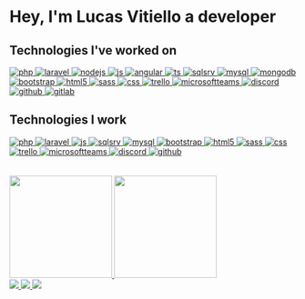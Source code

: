 # Hey, I'm Lucas Vitiello a developer
<!-- I already worked with -->
## Technologies I've worked on

<div style="display: inline_block">
  <a
    href="https://www.php.net/"
    target="_blank">
      <img alt="php" src="https://img.shields.io/badge/PHP-777BB4?style=for-the-badge&logo=php&logoColor=white" />
  </a>
  <a
    href="https://laravel.com/"
    target="_blank">
      <img alt="laravel" src="https://img.shields.io/badge/Laravel-FF2D20?style=for-the-badge&logo=laravel&logoColor=white" />
  </a>
  <a
    href="https://nodejs.org/en/"
    target="_blank">
      <img alt="nodejs" src="https://img.shields.io/badge/Node.js-43853D?style=for-the-badge&logo=node.js&logoColor=white" />
  </a>
  <a
    href="https://www.javascript.com/"
    target="_blank">
      <img alt="js" src="https://img.shields.io/badge/JavaScript-F7DF1E?style=for-the-badge&logo=javascript&logoColor=black" />
  </a>
  <a
    href="https://angular.io/"
    target="_blank">
      <img alt="angular" src="https://img.shields.io/badge/Angular-DD0031?style=for-the-badge&logo=angular&logoColor=white" />  
  </a>
  <a
    href="https://www.typescriptlang.org/"
    target="_blank">
      <img alt="ts" src="https://img.shields.io/badge/TypeScript-007ACC?style=for-the-badge&logo=typescript&logoColor=white" />
  </a>
  <a
    href="https://www.microsoft.com/pt-br/sql-server"
    target="_blank">
      <img alt="sqlsrv" src="https://img.shields.io/badge/Microsoft_SQL_Server-CC2927?style=for-the-badge&logo=microsoft-sql-server&logoColor=white" />
  </a>
  <a
    href="https://www.mysql.com/"
    target="_blank">
      <img alt="mysql" src="https://img.shields.io/badge/MySQL-00000F?style=for-the-badge&logo=mysql&logoColor=white" />  
  </a>
  <a
    href="https://www.mongodb.com/"
    target="_blank">
      <img alt="mongodb" src="https://img.shields.io/badge/MongoDB-4EA94B?style=for-the-badge&logo=mongodb&logoColor=white" />  
  </a>
  <a
    href="https://getbootstrap.com/"
    target="_blank">
      <img alt="bootstrap" src="https://img.shields.io/badge/Bootstrap-563D7C?style=for-the-badge&logo=bootstrap&logoColor=white" />
  </a>
  <a 
    href="https://www.w3schools.com/html/" 
    target="_blank">
      <img alt="html5" src="https://img.shields.io/badge/HTML5-E34F26?style=for-the-badge&logo=html5&logoColor=white" />
  </a>
  <a
    href="https://sass-lang.com/"
    target="_blank">
      <img alt="sass" src="https://img.shields.io/badge/Sass-563D7C?style=for-the-badge&logo=sass&logoColor=white"/>
  </a>
  <a
    href="https://www.w3schools.com/css/"
    target="_blank">
      <img alt="css" src="https://img.shields.io/badge/CSS3-1572B6?style=for-the-badge&logo=css3&logoColor=white" />
  </a>
  <a
    href="https://trello.com/"
    target="_blank">
      <img alt="trello" src="https://img.shields.io/badge/Trello-0052CC?style=for-the-badge&logo=trello&logoColor=white" />  
  </a>
  <a
    href="https://www.microsoft.com/pt-br/microsoft-teams"
    target="_blank">
      <img alt="microsoftteams" src="https://img.shields.io/badge/Microsoft_Teams-6264A7?style=for-the-badge&logo=microsoft-teams&logoColor=white" />
  </a>
  <a
    href="https://discord.com/"
    target="_blank">
      <img alt="discord" src="https://img.shields.io/badge/Discord-7289DA?style=for-the-badge&logo=discord&logoColor=white" />  
  </a>
  <a
    href="https://github.com/VitielloL"
    target="_blank">
      <img alt="github" src="https://img.shields.io/badge/GitHub-100000?style=for-the-badge&logo=github&logoColor=white" />
  </a>
  <a
    href="https://gitlab.com/gitlab-org/gitlab"
    target="_blank">
      <img alt="gitlab" src="https://img.shields.io/badge/GitLab-330F63?style=for-the-badge&logo=gitlab&logoColor=white" />
  </a>    
</div>

## Technologies I work
<div style="display: inline_block">
  <a
    href="https://www.php.net/"
    target="_blank">
      <img alt="php" src="https://img.shields.io/badge/PHP-777BB4?style=for-the-badge&logo=php&logoColor=white" />
  </a>
  <a
    href="https://laravel.com/"
    target="_blank">
      <img alt="laravel" src="https://img.shields.io/badge/Laravel-FF2D20?style=for-the-badge&logo=laravel&logoColor=white" />
  </a>
  <a
    href="https://www.javascript.com/"
    target="_blank">
      <img alt="js" src="https://img.shields.io/badge/JavaScript-F7DF1E?style=for-the-badge&logo=javascript&logoColor=black" />
  </a>
  <a
    href="https://www.microsoft.com/pt-br/sql-server"
    target="_blank">
      <img alt="sqlsrv" src="https://img.shields.io/badge/Microsoft_SQL_Server-CC2927?style=for-the-badge&logo=microsoft-sql-server&logoColor=white" />
  </a>
  <a
    href="https://www.mysql.com/"
    target="_blank">
      <img alt="mysql" src="https://img.shields.io/badge/MySQL-00000F?style=for-the-badge&logo=mysql&logoColor=white" />  
  </a>
  <a
    href="https://getbootstrap.com/"
    target="_blank">
      <img alt="bootstrap" src="https://img.shields.io/badge/Bootstrap-563D7C?style=for-the-badge&logo=bootstrap&logoColor=white" />
  </a>
  <a 
    href="https://www.w3schools.com/html/" 
    target="_blank">
      <img alt="html5" src="https://img.shields.io/badge/HTML5-E34F26?style=for-the-badge&logo=html5&logoColor=white" />
  </a>
  <a
    href="https://sass-lang.com/"
    target="_blank">
      <img alt="sass" src="https://img.shields.io/badge/Sass-563D7C?style=for-the-badge&logo=sass&logoColor=white"/>
  </a>
  <a
    href="https://www.w3schools.com/css/"
    target="_blank">
      <img alt="css" src="https://img.shields.io/badge/CSS3-1572B6?style=for-the-badge&logo=css3&logoColor=white" />
  </a>
  <a
    href="https://trello.com/"
    target="_blank">
      <img alt="trello" src="https://img.shields.io/badge/Trello-0052CC?style=for-the-badge&logo=trello&logoColor=white" />  
  </a>
  <a
    href="https://www.microsoft.com/pt-br/microsoft-teams"
    target="_blank">
      <img alt="microsoftteams" src="https://img.shields.io/badge/Microsoft_Teams-6264A7?style=for-the-badge&logo=microsoft-teams&logoColor=white" />
  </a>
  <a
    href="https://discord.com/"
    target="_blank">
      <img alt="discord" src="https://img.shields.io/badge/Discord-7289DA?style=for-the-badge&logo=discord&logoColor=white" />  
  </a>
  <a
    href="https://github.com/VitielloL"
    target="_blank">
      <img alt="github" src="https://img.shields.io/badge/GitHub-100000?style=for-the-badge&logo=github&logoColor=white" />
  </a>
</div>

<br/>
<br/>

<div>
  <a href="https://github.com/vitielloL"/>
  <img 
    height="180em" 
    src="https://github-readme-stats.vercel.app/api?username=VitielloL&show_owner=true&show_icons=true&theme=github_dark&include_all_commits=true&count_private=true"
  />
  <img 
    height="180em" 
    src="https://github-readme-stats.vercel.app/api/top-langs/?username=VitielloL&layout=compact&langs_count=16&theme=github_dark"
  />
</div>

<div>
  <a 
    href="https://www.linkedin.com/in/lucas-vitiello-4b94b4172/" 
    target="_blank" 
    rel="noopener">
    <img src="https://img.shields.io/badge/LinkedIn-0077B5?style=for-the-badge&logo=linkedin&logoColor=white">
  </a>
  <a 
    href="mailto:lucasvitiello@gmail.com">
    <img src="https://img.shields.io/badge/Gmail-D14836?style=for-the-badge&logo=gmail&logoColor=white" target="_blank">
  </a>
  <a 
    href="https://www.instagram.com/vitiellolucas/" 
    target="_blank" 
    rel="noopener"> 
    <img src="https://img.shields.io/badge/Instagram-E4405F?style=for-the-badge&logo=instagram&logoColor=white">
    </a>
</div>

